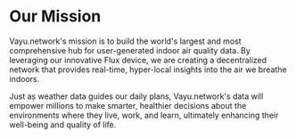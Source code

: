# Our Mission

Vayu.network's mission is to build the world's largest and most comprehensive hub for user-generated indoor air quality data. By leveraging our innovative Flux device, we are creating a decentralized network that provides real-time, hyper-local insights into the air we breathe indoors.

Just as weather data guides our daily plans, Vayu.network's data will empower millions to make smarter, healthier decisions about the environments where they live, work, and learn, ultimately enhancing their well-being and quality of life. 
